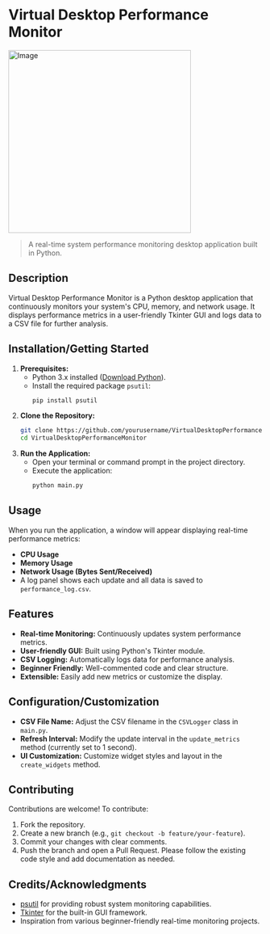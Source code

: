 # Virtual Desktop Performance Monitor

<img width="362" alt="Image" src="https://github.com/user-attachments/assets/1e315cab-bd9e-4808-93ef-98083ef70fc0" />

> A real-time system performance monitoring desktop application built in Python.

## Description
Virtual Desktop Performance Monitor is a Python desktop application that continuously monitors your system's CPU, memory, and network usage. It displays performance metrics in a user-friendly Tkinter GUI and logs data to a CSV file for further analysis. 

## Installation/Getting Started
1. **Prerequisites:**
   - Python 3.x installed ([Download Python](https://www.python.org/downloads/)).
   - Install the required package `psutil`:
     ```bash
     pip install psutil
     ```
2. **Clone the Repository:**
   ```bash
   git clone https://github.com/yourusername/VirtualDesktopPerformanceMonitor.git
   cd VirtualDesktopPerformanceMonitor
   ```
3. **Run the Application:**
   - Open your terminal or command prompt in the project directory.
   - Execute the application:
     ```bash
     python main.py
     ```

## Usage
When you run the application, a window will appear displaying real-time performance metrics:
- **CPU Usage**
- **Memory Usage**
- **Network Usage (Bytes Sent/Received)**
- A log panel shows each update and all data is saved to `performance_log.csv`.


## Features
- **Real-time Monitoring:** Continuously updates system performance metrics.
- **User-friendly GUI:** Built using Python's Tkinter module.
- **CSV Logging:** Automatically logs data for performance analysis.
- **Beginner Friendly:** Well-commented code and clear structure.
- **Extensible:** Easily add new metrics or customize the display.

## Configuration/Customization
- **CSV File Name:** Adjust the CSV filename in the `CSVLogger` class in `main.py`.
- **Refresh Interval:** Modify the update interval in the `update_metrics` method (currently set to 1 second).
- **UI Customization:** Customize widget styles and layout in the `create_widgets` method.

## Contributing
Contributions are welcome! To contribute:
1. Fork the repository.
2. Create a new branch (e.g., `git checkout -b feature/your-feature`).
3. Commit your changes with clear comments.
4. Push the branch and open a Pull Request.
Please follow the existing code style and add documentation as needed.

## Credits/Acknowledgments
- [psutil](https://github.com/giampaolo/psutil) for providing robust system monitoring capabilities.
- [Tkinter](https://docs.python.org/3/library/tkinter.html) for the built-in GUI framework.
- Inspiration from various beginner-friendly real-time monitoring projects.


